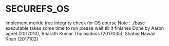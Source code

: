 # SECUREFS_OS
Implement merkle tree integrity check for OS course
Note : ./base executable takes some time to run please wait till it finishes
Done by Aaron agnel (2017010), Bharath Kumar Thulasidoss (2017035),
Shahid Nawaz Khan (2017102)